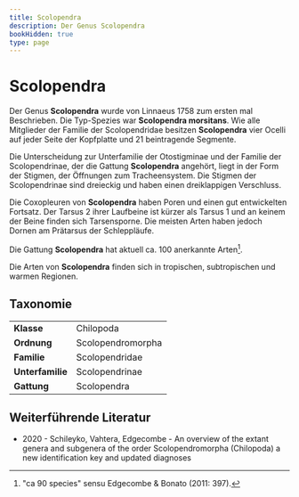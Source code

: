 ```yaml
---
title: Scolopendra
description: Der Genus Scolopendra
bookHidden: true
type: page
---
```


# Scolopendra

Der Genus **Scolopendra** wurde von Linnaeus 1758 zum ersten mal Beschrieben. Die Typ-Spezies war **Scolopendra morsitans**. Wie alle Mitglieder der Familie der Scolopendridae besitzen **Scolopendra** vier Ocelli auf jeder Seite der Kopfplatte und 21 beintragende Segmente.

Die Unterscheidung zur Unterfamilie der Otostigminae und der Familie der Scolopendrinae, der die Gattung **Scolopendra** angehört, liegt in der Form der Stigmen, der Öffnungen zum Tracheensystem. Die Stigmen der Scolopendrinae sind dreieckig und haben einen dreiklappigen Verschluss.

Die Coxopleuren von **Scolopendra** haben Poren und einen gut entwickelten Fortsatz. Der Tarsus 2 ihrer Laufbeine ist kürzer als Tarsus 1 und an keinem der Beine finden sich Tarsensporne. Die meisten Arten haben jedoch Dornen am Prätarsus der Schleppläufe.

Die Gattung **Scolopendra** hat aktuell ca. 100 anerkannte Arten[^species-count].

Die Arten von **Scolopendra** finden sich in tropischen, subtropischen und warmen Regionen.

## Taxonomie

| | |
| --- | --- |
| **Klasse** | Chilopoda |
| **Ordnung** | Scolopendromorpha |
| **Familie** | Scolopendridae |
| **Unterfamilie** | Scolopendrinae |
| **Gattung** | Scolopendra |


## Weiterführende Literatur

* 2020 - Schileyko, Vahtera, Edgecombe - An overview of the extant genera and subgenera of the order Scolopendromorpha (Chilopoda) a new identification key and updated diagnoses

[^species-count]: "ca 90 species" sensu Edgecombe & Bonato (2011: 397).
